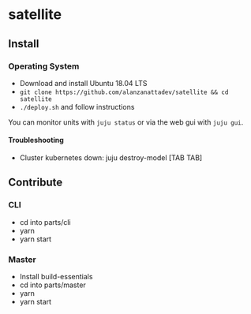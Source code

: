 # satellite

## Install

### Operating System

- Download and install Ubuntu 18.04 LTS
- `git clone https://github.com/alanzanattadev/satellite && cd satellite`
- `./deploy.sh` and follow instructions

You can monitor units with `juju status` or via the web gui with `juju gui`.

#### Troubleshooting

- Cluster kubernetes down: juju destroy-model [TAB TAB]

## Contribute

### CLI

- cd into parts/cli
- yarn
- yarn start

### Master

- Install build-essentials
- cd into parts/master
- yarn
- yarn start
